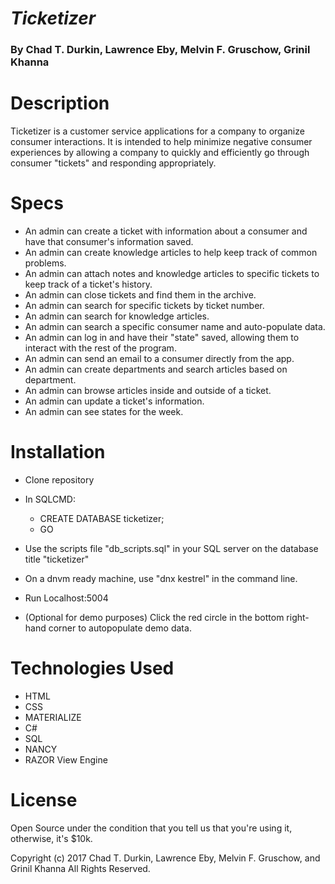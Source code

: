 # _**Ticketizer**_

### By Chad T. Durkin, Lawrence Eby, Melvin F. Gruschow, Grinil Khanna

# Description
Ticketizer is a customer service applications for a company to organize consumer interactions. It is intended to help minimize negative consumer experiences by allowing a company to quickly and efficiently go through consumer "tickets" and responding appropriately.

# Specs

* An admin can create a ticket with information about a consumer and have that consumer's information saved.
* An admin can create knowledge articles to help keep track of common problems.
* An admin can attach notes and knowledge articles to specific tickets to keep track of a ticket's history.
* An admin can close tickets and find them in the archive.
* An admin can search for specific tickets by ticket number.
* An admin can search for knowledge articles.
* An admin can search a specific consumer name and auto-populate data.
* An admin can log in and have their "state" saved, allowing them to interact with the rest of the program.
* An admin can send an email to a consumer directly from the app.
* An admin can create departments and search articles based on department.
* An admin can browse articles inside and outside of a ticket.
* An admin can update a ticket's information.
* An admin can see states for the week.

# Installation
- Clone repository
- In SQLCMD:
    * CREATE DATABASE ticketizer;
    * GO


- Use the scripts file "db_scripts.sql" in your SQL server on the database title "ticketizer"
- On a dnvm ready machine, use "dnx kestrel" in the command line.
- Run Localhost:5004
- (Optional for demo purposes) Click the red circle in the bottom right-hand corner to autopopulate demo data.

# Technologies Used
* HTML
* CSS
* MATERIALIZE
* C#
* SQL
* NANCY
* RAZOR View Engine

# License
Open Source under the condition that you tell us that you're using it, otherwise, it's $10k.

Copyright (c) 2017 Chad T. Durkin, Lawrence Eby, Melvin F. Gruschow, and Grinil Khanna All Rights Reserved.
